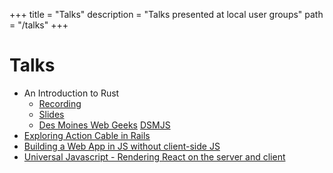 +++
title = "Talks"
description = "Talks presented at local user groups"
path = "/talks"
+++
# Talks
* An Introduction to Rust
    * [Recording](https://www.twitch.tv/videos/837683581?t=21m46s)
    * [Slides](/slides/introduction-to-rust/)
    * [Des Moines Web Geeks](https://www.dsmwebgeeks.com/wg_events/intro-to-rust/) [DSMJS](https://dsmjs.com/2020/12/14/meeting.html)
*  <a target="_blank" href="http://www.iowaruby.org/meetings/2018/09/">Exploring Action Cable in Rails</a>
*  <a target="_blank" href="https://dsmjs.com/2018/11/13/meeting.html">Building a Web App in JS without client-side JS </a>
*  <a target="_blank" href="https://dsmjs.com/2015/09/08/meeting.html">Universal Javascript - Rendering React on the server and client </a>